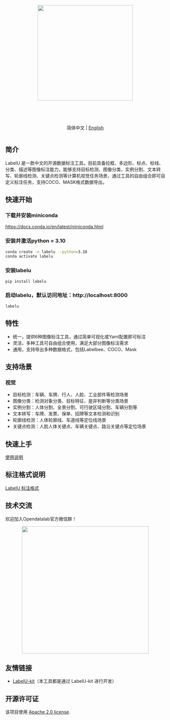 <div align="center">
<article style="display: flex; flex-direction: column; align-items: center; justify-content: center;">
    <p align="center"><img width="300" src="https://github.com/opendatalab/labelU/blob/main/images/labelU-logo.svg" /></p>
    <h1 style="width: 100%; text-align: center;"></h1>
    <p align="center">
        简体中文 | <a href="./README.md" >English</a>
    </p>
</article>
    
   
</div>

## 简介

LabelU 是一款中文的开源数据标注工具。目前具备拉框、多边形、标点、标线、分类、描述等图像标注能力，能够支持目标检测、图像分类、实例分割、文本转写、轮廓线检测、关键点检测等计算机视觉任务场景，通过工具的自由组合即可自定义标注任务，支持COCO、MASK格式数据导出。

## 快速开始

### 下载并安装miniconda

https://docs.conda.io/en/latest/miniconda.html

### 安装并激活python = 3.10

```bash
conda create -n labelu --python=3.10
conda activate labelu
```

### 安装labelu

```bash
pip install labelu
```

### 启动labelu，默认访问地址：http://localhost:8000

```bash
labelu
```

## 特性

- 统一，提供6种图像标注工具，通过简单可视化或Yaml配置即可标注
- 灵活，多种工具可自由组合使用，满足大部分图像标注需求
- 通用，支持导出多种数据格式，包括Labelbee、COCO、Mask

## 支持场景

### 视觉
- 目标检测：车辆、车牌、行人、人脸、工业部件等检测场景
- 图像分类：检测对象分类、目标特征、是非判断等分类场景
- 实例分割：人体分割、全景分割、可行驶区域分割、车辆分割等
- 文本转写：车牌、发票、保单、招牌等文本检测和识别
- 轮廓线检测：人体轮廓线、车道线等定位线场景
- 关键点检测：人脸人体关键点、车辆关键点、路沿关键点等定位场景

## 快速上手

 [使用说明](./docs/README.md) 

## 标注格式说明

[LabelU 标注格式](./docs/annotation/README.md)

## 技术交流

欢迎加入Opendatalab官方微信群！

<p align="center">
<img style="width: 400px" src="https://user-images.githubusercontent.com/25022954/208374419-2dffb701-321a-4091-944d-5d913de79a15.jpg">
</p>

## 友情链接

- [LabelU-kit](https://github.com/opendatalab/labelU-Kit)（本工具都是通过 LabelU-kit 进行开发）

## 开源许可证

该项目使用 [Apache 2.0 license](./LICENSE).
